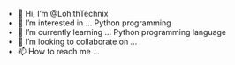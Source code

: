 - 👋 Hi, I’m @LohithTechnix
- 👀 I’m interested in ... Python programming
- 🌱 I’m currently learning ... Python programming language
- 💞️ I’m looking to collaborate on ...
- 📫 How to reach me ...

<!--
LohithTechnix/LohithTechnix is a ✨ special ✨ repository because its `README.md` (this file) appears on your GitHub profile.
You can click the Preview link to take a look at your changes.
--->

